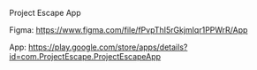 Project Escape App

Figma: https://www.figma.com/file/fPvpThI5rGkjmIqr1PPWrR/App

App: https://play.google.com/store/apps/details?id=com.ProjectEscape.ProjectEscapeApp
